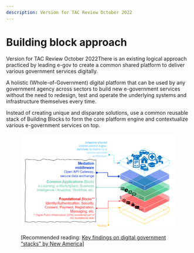 ```yaml
---
description: Version for TAC Review October 2022
---
```


# Building block approach

Version for TAC Review October 2022There is an existing logical approach practiced by leading e-gov to create a common shared platform to deliver various government services digitally.

A holistic (Whole-of-Government) digital platform that can be used by any government agency across sectors to build new e-government services without the need to redesign, test and operate the underlying systems and infrastructure themselves every time.

Instead of creating unique and disparate solutions, use a common reusable stack of Building Blocks to form the core platform engine and contextualize various e-government services on top.

<figure><img src="../.gitbook/assets/Screenshot 2022-09-19 180821.png" alt=""><figcaption><p>[Recommended reading: <a href="https://www.newamerica.org/digital-impact-governance-initiative/reports/digital-government-mapping-project/key-findings">Key findings on digital government “stacks” by New America]</a></p></figcaption></figure>
